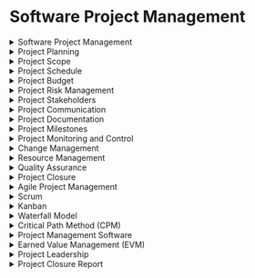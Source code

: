 

# Software Project Management

<details>

<summary>Software Project Management</summary>

- Software project management is the process of planning, organizing, and overseeing software development projects.

- It ensures that projects are completed on time, within budget, and meet quality standards.

- Involves managing resources, schedules, and stakeholders.

</details>

<details>

<summary>Project Planning</summary>

- Project planning involves defining project goals, scope, and tasks.

- It creates a roadmap for the project and estimates time and resources required.

- Sets the foundation for project execution.

</details>

<details>

<summary>Project Scope</summary>

- Project scope defines the boundaries and objectives of a project.

- It outlines what will be delivered and what's out of scope.

- Prevents project creep and scope changes.

</details>

<details>

<summary>Project Schedule</summary>

- A project schedule outlines when tasks and activities will be completed.

- It helps manage project timelines and deadlines.

- Critical for time management and resource allocation.

</details>

<details>

<summary>Project Budget</summary>

- Project budgeting estimates and allocates financial resources for the project.

- It includes costs for labor, equipment, software, and other expenses.

- Ensures financial control and cost management.

</details>

<details>

<summary>Project Risk Management</summary>

- Risk management identifies, assesses, and mitigates project risks.

- It prepares for potential issues and minimizes their impact on the project.

- Critical for project success and avoiding setbacks.

</details>

<details>

<summary>Project Stakeholders</summary>

- Project stakeholders are individuals or groups with an interest in the project's outcome.

- They can include clients, team members, users, and sponsors.

- Their input and needs influence project decisions.

</details>

<details>

<summary>Project Communication</summary>

- Project communication involves sharing information among team members and stakeholders.

- Effective communication ensures everyone is informed and aligned with project goals.

- Prevents misunderstandings and conflicts.

</details>

<details>

<summary>Project Documentation</summary>

- Project documentation includes plans, requirements, design documents, and other project-related records.

- It provides a reference for project progress and decisions.

- Critical for knowledge transfer and audits.

</details>

<details>

<summary>Project Milestones</summary>

- Project milestones are significant points in the project timeline.

- They mark the completion of key deliverables or phases.

- Helps track project progress and celebrate achievements.

</details>

<details>

<summary>Project Monitoring and Control</summary>

- Monitoring and control involve tracking project performance and making adjustments as needed.

- It ensures the project stays on track and meets objectives.

- Critical for maintaining project quality and efficiency.

</details>

<details>

<summary>Change Management</summary>

- Change management addresses changes to project scope, schedule, or requirements.

- It assesses the impact of changes and manages them effectively.

- Prevents scope creep and project disruptions.

</details>

<details>

<summary>Resource Management</summary>

- Resource management involves allocating and managing human and material resources for the project.

- Ensures the right people and tools are available at the right time.

- Optimizes resource utilization.

</details>

<details>

<summary>Quality Assurance</summary>

- Quality assurance ensures that project deliverables meet quality standards and requirements.

- It includes testing, reviews, and quality control processes.

- Critical for delivering a reliable product.

</details>

<details>

<summary>Project Closure</summary>

- Project closure marks the end of the project and includes tasks like finalizing deliverables and reporting.

- It formalizes project completion and assesses outcomes.

- Provides closure and lessons learned.

</details>

<details>

<summary>Agile Project Management</summary>

- Agile project management is an iterative and flexible approach to software development.

- It prioritizes collaboration, adaptability, and customer feedback.

- Emphasizes incremental progress.

</details>

<details>

<summary>Scrum</summary>

- Scrum is an Agile framework with defined roles, events, and artifacts.

- It involves short, time-boxed iterations called sprints and daily stand-up meetings.

- Promotes transparency and teamwork.

</details>

<details>

<summary>Kanban</summary>

- Kanban is an Agile method that visualizes work on a board with columns representing different stages.

- It helps manage workflow and limit work in progress.

- Enhances efficiency and flow.

</details>

<details>

<summary>Waterfall Model</summary>

- The Waterfall model is a traditional linear project management approach with sequential phases like requirements, design, implementation, testing, and maintenance.

- Each phase must be completed before the next begins.

- Useful for well-defined projects.

</details>

<details>

<summary>Critical Path Method (CPM)</summary>

- CPM is a project scheduling method that identifies the longest path of dependent tasks.

- It helps determine the project's minimum duration and critical tasks.

- Ensures timely project completion.

</details>

<details>

<summary>Project Management Software</summary>

- Project management software helps plan, schedule, and track project activities.

- It provides tools for collaboration, Gantt charts, and task management.

- Streamlines project organization.

</details>

<details>

<summary>Earned Value Management (EVM)</summary>

- EVM is a project performance measurement technique that assesses progress by comparing planned and actual values.

- It helps evaluate cost and schedule performance.

- Ensures cost control.

</details>

<details>

<summary>Project Leadership</summary>

- Project leadership involves guiding and motivating the project team to achieve project goals.

- Leaders foster teamwork, resolve conflicts, and inspire productivity.

- Critical for team morale and project success.

</details>

<details>

<summary>Project Closure Report</summary>

- A project closure report summarizes project outcomes, lessons learned, and recommendations.

- It provides a final project assessment and documentation.

- Supports future project improvements.

</details>

